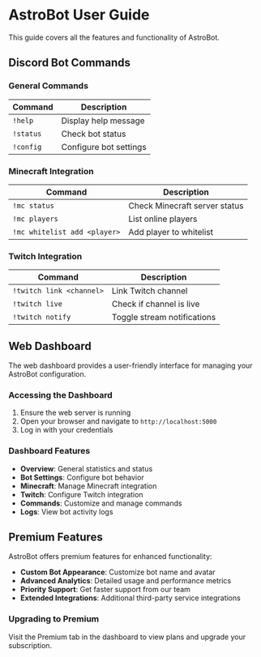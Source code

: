 # AstroBot User Guide

This guide covers all the features and functionality of AstroBot.

## Discord Bot Commands

### General Commands

| Command | Description |
| ------- | ----------- |
| `!help` | Display help message |
| `!status` | Check bot status |
| `!config` | Configure bot settings |

### Minecraft Integration

| Command | Description |
| ------- | ----------- |
| `!mc status` | Check Minecraft server status |
| `!mc players` | List online players |
| `!mc whitelist add <player>` | Add player to whitelist |

### Twitch Integration

| Command | Description |
| ------- | ----------- |
| `!twitch link <channel>` | Link Twitch channel |
| `!twitch live` | Check if channel is live |
| `!twitch notify` | Toggle stream notifications |

## Web Dashboard

The web dashboard provides a user-friendly interface for managing your AstroBot configuration.

### Accessing the Dashboard

1. Ensure the web server is running
2. Open your browser and navigate to `http://localhost:5000`
3. Log in with your credentials

### Dashboard Features

- **Overview**: General statistics and status
- **Bot Settings**: Configure bot behavior
- **Minecraft**: Manage Minecraft integration
- **Twitch**: Configure Twitch integration
- **Commands**: Customize and manage commands
- **Logs**: View bot activity logs

## Premium Features

AstroBot offers premium features for enhanced functionality:

- **Custom Bot Appearance**: Customize bot name and avatar
- **Advanced Analytics**: Detailed usage and performance metrics
- **Priority Support**: Get faster support from our team
- **Extended Integrations**: Additional third-party service integrations

### Upgrading to Premium

Visit the Premium tab in the dashboard to view plans and upgrade your subscription.